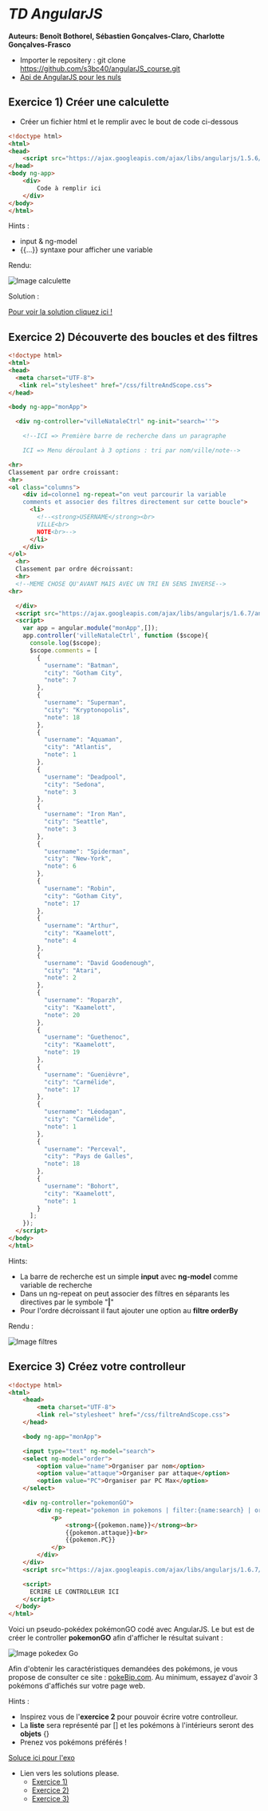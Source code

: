 # ***TD AngularJS***

**Auteurs: Benoît Bothorel, Sébastien Gonçalves-Claro, Charlotte Gonçalves-Frasco**

- Importer le repositery : git clone https://github.com/s3bc40/angularJS_course.git
- [Api de AngularJS pour les nuls](https://docs.angularjs.org/api)

## Exercice 1) **Créer une calculette**

* Créer un fichier html et le remplir avec le bout de code ci-dessous

```html
<!doctype html>
<html>
<head>
    <script src="https://ajax.googleapis.com/ajax/libs/angularjs/1.5.6/angular.min.js"></script>
</head>
<body ng-app>
    <div>
        Code à remplir ici
    </div>
</body>
</html>
```

Hints :
- input & ng-model
- {{...}} syntaxe  pour afficher une variable

Rendu:

![Image calculette](https://raw.githubusercontent.com/s3bc40/angularJS_course/master/index/img/calculette.png)

Solution :

[Pour voir la solution cliquez ici !](https://i.ytimg.com/vi/lPEZ6kW7VVA/maxresdefault.jpg)

## Exercice 2) **Découverte des boucles et des filtres**

```html
<!doctype html>
<html>
<head>
  <meta charset="UTF-8">
   <link rel="stylesheet" href="/css/filtreAndScope.css">
</head>

<body ng-app="monApp">

  <div ng-controller="villeNataleCtrl" ng-init="search=''">

    <!--ICI => Première barre de recherche dans un paragraphe

    ICI => Menu déroulant à 3 options : tri par nom/ville/note-->

<hr>
Classement par ordre croissant:
<hr>
<ol class="columns">
    <div id=colonne1 ng-repeat="on veut parcourir la variable
    comments et associer des filtres directement sur cette boucle">
      <li>
        <!--<strong>USERNAME</strong><br>
        VILLE<br>
        NOTE<br>-->
      </li>
    </div>
</ol>
  <hr>
  Classement par ordre décroissant:
  <hr>
  <!--MEME CHOSE QU'AVANT MAIS AVEC UN TRI EN SENS INVERSE-->
<hr>

  </div>
  <script src="https://ajax.googleapis.com/ajax/libs/angularjs/1.6.7/angular.min.js"></script>
  <script>
    var app = angular.module("monApp",[]);
    app.controller('villeNataleCtrl', function ($scope){
      console.log($scope);
      $scope.comments = [
        {
          "username": "Batman",
          "city": "Gotham City",
          "note": 7
        },
        {
          "username": "Superman",
          "city": "Kryptonopolis",
          "note": 18
        },
        {
          "username": "Aquaman",
          "city": "Atlantis",
          "note": 1
        },
        {
          "username": "Deadpool",
          "city": "Sedona",
          "note": 3
        },
        {
          "username": "Iron Man",
          "city": "Seattle",
          "note": 3
        },
        {
          "username": "Spiderman",
          "city": "New-York",
          "note": 6
        },
        {
          "username": "Robin",
          "city": "Gotham City",
          "note": 17
        },
        {
          "username": "Arthur",
          "city": "Kaamelott",
          "note": 4
        },
        {
          "username": "David Goodenough",
          "city": "Atari",
          "note": 2
        },
        {
          "username": "Roparzh",
          "city": "Kaamelott",
          "note": 20
        },
        {
          "username": "Guethenoc",
          "city": "Kaamelott",
          "note": 19
        },
        {
          "username": "Guenièvre",
          "city": "Carmélide",
          "note": 17
        },
        {
          "username": "Léodagan",
          "city": "Carmélide",
          "note": 1
        },
        {
          "username": "Perceval",
          "city": "Pays de Galles",
          "note": 18
        },
        {
          "username": "Bohort",
          "city": "Kaamelott",
          "note": 1
        }
      ];
    });
  </script>
</body>
</html>
```
Hints:
- La barre de recherche est un simple **input** avec **ng-model** comme variable de recherche
- Dans un ng-repeat on peut associer des filtres en séparants les directives par le symbole "**|**"
- Pour l'ordre décroissant il faut ajouter une option au **filtre orderBy**

Rendu :

![Image filtres](https://raw.githubusercontent.com/s3bc40/angularJS_course/master/index/img/angularfiltre.png)


## Exercice 3) **Créez votre controlleur**
```html
<!doctype html>
<html>
    <head>
        <meta charset="UTF-8">
        <link rel="stylesheet" href="/css/filtreAndScope.css">
    </head>

    <body ng-app="monApp">

    <input type="text" ng-model="search">
    <select ng-model="order">
        <option value="name">Organiser par nom</option>
        <option value="attaque">Organiser par attaque</option>
        <option value="PC">Organiser par PC Max</option>
    </select>

    <div ng-controller="pokemonGO">
        <div ng-repeat="pokemon in pokemons | filter:{name:search} | orderBy:order">
            <p>
                <strong>{{pokemon.name}}</strong><br>
                {{pokemon.attaque}}<br>
                {{pokemon.PC}}
            </p>
        </div>
    </div>
    <script src="https://ajax.googleapis.com/ajax/libs/angularjs/1.6.7/angular.min.js"></script>

    <script>
      ECRIRE LE CONTROLLEUR ICI
    </script>
  </body>
</html>
```
Voici un pseudo-pokédex pokémonGO codé avec AngularJS. Le but est de créer le controller **pokemonGO** afin d'afficher le résultat suivant : 

![Image pokedex Go](https://raw.githubusercontent.com/s3bc40/angularJS_course/master/index/img/resultController.png)

Afin d'obtenir les caractéristiques demandées des pokémons, je vous propose de consulter ce site : [pokeBip.com](https://www.pokebip.com/page__jeuxvideo__pokemon_go__stats_pokemon.html). Au minimum, essayez d'avoir 3 pokémons d'affichés sur votre page web.

Hints : 
- Inspirez vous de l'**exercice 2** pour pouvoir écrire votre controlleur.
- La **liste** sera représenté par [] et les pokémons à l'intérieurs seront des **objets** {}
- Prenez vos pokémons préférés ! 

[Soluce ici pour l'exo](https://memegenerator.net/img/instances/82413744/me-soluce-ici-pour-lexo-you-ouvre-le-lien.jpg)


* Lien vers les solutions please.
  - [Exercice 1)](https://github.com/s3bc40/angularJS_course/blob/master/index/calculette.html)
  - [Exercice 2)](https://github.com/s3bc40/angularJS_course/blob/master/index/filtreAndScope.html)
  - [Exercice 3)](https://github.com/s3bc40/angularJS_course/blob/master/index/pokedex.html)
